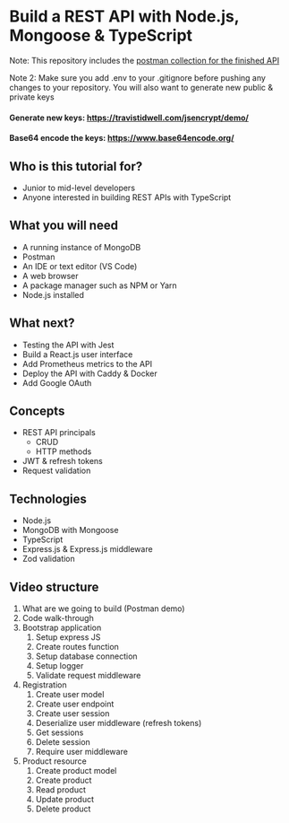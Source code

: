 # Build a REST API with Node.js, Mongoose & TypeScript

Note: This repository includes the [postman collection for the finished API](postman_collection.json)

Note 2: Make sure you add .env to your .gitignore before pushing any changes to your repository. You will also want to generate new public & private keys

#### Generate new keys: https://travistidwell.com/jsencrypt/demo/

#### Base64 encode the keys: https://www.base64encode.org/

## Who is this tutorial for?

- Junior to mid-level developers
- Anyone interested in building REST APIs with TypeScript

## What you will need

- A running instance of MongoDB
- Postman
- An IDE or text editor (VS Code)
- A web browser
- A package manager such as NPM or Yarn
- Node.js installed

## What next?

- Testing the API with Jest
- Build a React.js user interface
- Add Prometheus metrics to the API
- Deploy the API with Caddy & Docker
- Add Google OAuth

## Concepts

- REST API principals
  - CRUD
  - HTTP methods
- JWT & refresh tokens
- Request validation

## Technologies

- Node.js
- MongoDB with Mongoose
- TypeScript
- Express.js & Express.js middleware
- Zod validation

## Video structure

1. What are we going to build (Postman demo)
2. Code walk-through
3. Bootstrap application
   1. Setup express JS
   2. Create routes function
   3. Setup database connection
   4. Setup logger
   5. Validate request middleware
4. Registration
   1. Create user model
   2. Create user endpoint
   3. Create user session
   4. Deserialize user middleware (refresh tokens)
   5. Get sessions
   6. Delete session
   7. Require user middleware
5. Product resource
   1. Create product model
   2. Create product
   3. Read product
   4. Update product
   5. Delete product
